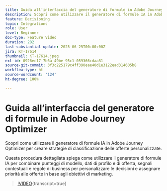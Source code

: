 ```yaml
---
title: Guida all’interfaccia del generatore di formule in Adobe Journey Optimizer
description: Scopri come utilizzare il generatore di formule IA in Adobe Journey Optimizer per creare strategie di classificazione delle offerte personalizzate. Questa procedura dettagliata spiega come utilizzare il generatore di formule IA per combinare punteggi di modello, dati di profilo e di offerta, segnali contestuali e regole di business per personalizzare le decisioni e assegnare priorità alle offerte in base agli obiettivi di marketing.
feature: Decisioning
topic: Integrations
role: User
level: Beginner
doc-type: Feature Video
duration: 282
last-substantial-update: 2025-06-25T00:00:00Z
jira: KT-17614
thumbnail: KT-17614.jpeg
exl-id: 0926ec17-7b6a-49be-95c1-059366cdaa81
source-git-commit: 3f3c225179c4ff390eae40d1e3122ead314605b8
workflow-type: ht
source-wordcount: '124'
ht-degree: 100%

---
```


# Guida all’interfaccia del generatore di formule in Adobe Journey Optimizer

Scopri come utilizzare il generatore di formule IA in Adobe Journey Optimizer per creare strategie di classificazione delle offerte personalizzate.

Questa procedura dettagliata spiega come utilizzare il generatore di formule IA per combinare punteggi di modello, dati di profilo e di offerta, segnali contestuali e regole di business per personalizzare le decisioni e assegnare priorità alle offerte in base agli obiettivi di marketing.

>[!VIDEO](https://video.tv.adobe.com/v/3464446/?learn=on&enablevpops){transcript=true}
